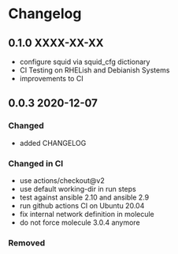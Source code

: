 # Changelog

## 0.1.0 XXXX-XX-XX

- configure squid via squid_cfg dictionary
- CI Testing on RHELish and Debianish Systems
- improvements to CI

## 0.0.3 2020-12-07

### Changed

- added CHANGELOG

### Changed in CI

- use actions/checkout@v2
- use default working-dir in run steps
- test against ansible 2.10 and ansible 2.9
- run github actions CI on Ubuntu 20.04
- fix internal network definition in molecule
- do not force molecule 3.0.4 anymore

### Removed
